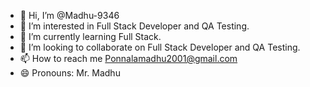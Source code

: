 - 👋 Hi, I’m @Madhu-9346
- 👀 I’m interested in Full Stack Developer and QA Testing.
- 🌱 I’m currently learning Full Stack.
- 💞️ I’m looking to collaborate on Full Stack Developer and QA Testing.
- 📫 How to reach me Ponnalamadhu2001@gmail.com
- 😄 Pronouns: Mr. Madhu

<!---
Madhu-9346/Madhu-9346 is a ✨ special ✨ repository because its `README.md` (this file) appears on your GitHub profile.
You can click the Preview link to take a look at your changes.
--->
